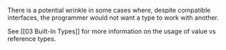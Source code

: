 There is a potential wrinkle in some cases where, despite compatible interfaces, the programmer would not want a type to work with another.


See [[03 Built-In Types]] for more information on the usage of value vs reference types.